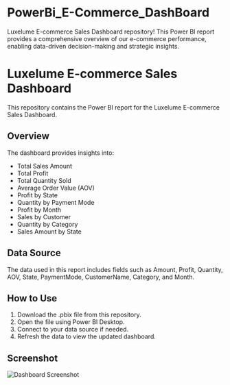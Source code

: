# PowerBi_E-Commerce_DashBoard
Luxelume E-commerce Sales Dashboard repository! This Power BI report provides a comprehensive overview of our e-commerce performance, enabling data-driven decision-making and strategic insights.
# Luxelume E-commerce Sales Dashboard

This repository contains the Power BI report for the Luxelume E-commerce Sales Dashboard.

## Overview

The dashboard provides insights into:
- Total Sales Amount
- Total Profit
- Total Quantity Sold
- Average Order Value (AOV)
- Profit by State
- Quantity by Payment Mode
- Profit by Month
- Sales by Customer
- Quantity by Category
- Sales Amount by State

## Data Source

The data used in this report includes fields such as Amount, Profit, Quantity, AOV, State, PaymentMode, CustomerName, Category, and Month.

## How to Use

1. Download the .pbix file from this repository.
2. Open the file using Power BI Desktop.
3. Connect to your data source if needed.
4. Refresh the data to view the updated dashboard.

## Screenshot

![Dashboard Screenshot]([[path_to_screenshot.png](https://github.com/Ayushi-sengupta/PowerBi_E-Commerce_DashBoard/blob/main/dashboard.jpg](https://github.com/Ayushi-sengupta/PowerBi_E-Commerce_DashBoard/blob/main/dashboard.jpg?raw=true)))




